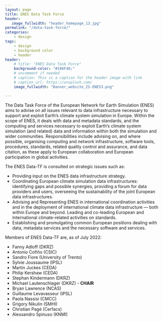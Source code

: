 ```yaml
---
layout: page
title: ENES Data Task Force
header:
   image_fullwidth: "header_homepage_13.jpg"
permalink: "/data-task-force/"
categories:
    - design
tags:
    - design
    - background color
    - header
header:
    # title: "ENES Data Task Force"
    background-color: "#186F4D;"
    # uncomment if needed
    # caption: This is a caption for the header image with link
    # caption_url: https://unsplash.com/
    image_fullwidth: "Banner_website_IS-ENES3.png"

---
```


The Data Task Force of the European Network for Earth Simulation (ENES) aims to advise on all issues relevant to data infrastructure necessary to support and exploit Earth’s climate system simulation in Europe. Within the scope of ENES, it deals with data and metadata standards, and the computing and services necessary to exploit Earth’s climate system simulation (and related) data and information within both the simulation and wider communities. Responsibilities include advising on, and where possible, organising computing and network infrastructure, software tools, procedures, standards, related quality control and assurance, and data citation, as these apply to European collaboration and European participation in global activities.

The ENES Data-TF is consulted on strategic issues such as:

- Providing input on the ENES data infrastructure strategy.
- Coordinating European climate simulation data infrastructures: identifying gaps and possible synergies, providing a forum for data providers and users, overseeing the sustainability of the joint European data infrastructures.
- Advising and Representing ENES in international coordination activities and in the deployment of international climate data infrastructure — both within Europe and beyond. Leading and co-leading European and International climate-related activities on standards.
- Establishing and promulgating common European positions dealing with data, metadata services and the necessary software and services.


Members of ENES Data-TF are, as of July 2022:

- Fanny Adloff (DKRZ)
- Antonio Cofiño (CSIC)
- Sandro Fiore (University of Trento)
- Sylvie Joussaume (IPSL)
- Martin Juckes (CEDA)
- Philip Kershaw (CEDA)
- Stephan Kindermann (DKRZ)
- Michael Lautenschlager (DKRZ) - **CHAIR**
- Bryan Lawrence (NCAS)
- Guillaume Levavasseur (IPSL)
- Paola Nassisi (CMCC)
- Grigory Nikulin (SMHI)
- Christian Pagé (Cerfacs)
- Alessandro Spinuso (KNMI)

<!---
The Data Task Force of the European Network for Earth Simulation (ENES) aims to advise and represent the ENES Board on all issues relevant to data infrastructure necessary to support and exploit Earth’s climate system simulation in Europe. 

Within the scope of ENES, it deals with data and metadata standards, and the computing and services necessary to exploit Earth’s climate system simulation (and related) data and information within both the simulation and wider communities. Responsibilities include advising on, and where possible, organising computing and network infrastructure, software tools, procedures, standards, related quality control and assurance, and data citation, as these apply to European collaboration and European participation in global activities. 

The ENES DTF will play an advisory role in the specification and operation of the ENES Data Service Infrastructure (DSI). The DSI comprises both contributions from national data service infrastructures and dedicated jointly managed elements, all of  which are operated in a collaborative framework by ENES partners to deliver data services supporting output from coordinated climate simulations. The DTF supports the objective of turning the DSI into a component of a sustainable European Research Infrastructure. 

The ENES Data TF is consulted on strategic issues such as:

- Providing input on the ENES data infrastructure strategy.
- Coordinating European climate simulation data infrastructures: identifying gaps and possible synergies, providing a forum for data providers and users, overseeing the sustainability of the joint European data infrastructures. 
- Advising and Representing ENES in international coordination activities and in the deployment of international climate data infrastructure — both within Europe and beyond. Leading and co-leading European and International climate-related activities on standards.
- Establishing and promulgating common European positions dealing with data, metadata services and the necessary software and services.

The ENES Data-TF is expected to be instrumental in:

- Coordinating the relevant European data infrastructure: defining and assigning responsibilities, agreeing on common rules and procedures, and maintaining a living roadmap listing actions and priorities.
- Promote interactions between data providers and users to interact with the European data strategy.
- Promoting interoperability of climate model data archives within Europe and beyond and promoting those interfaces necessary to maximise their impact beyond the modelling community.
- Coordinating the development and deployment of software tools to enhance climate model data services and efficiency of service delivery.
- Coordinating common European activities supported by EU projects and Copernicus services with national activities.
- Coordinating the European and ENES response to data infrastructure requirements arising from international activities convened under the auspices of the World Climate Research Programme.

(In this context, coordinating means discussing, influencing, establishing community views, but not necessarily deciding, as many decisions will belong elsewhere, perhaps in institutions or other community bodies with budgets and/or responsibility.)
-->

